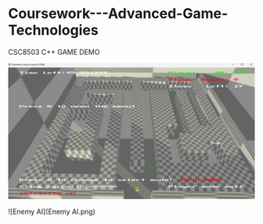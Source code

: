 # Coursework---Advanced-Game-Technologies

CSC8503 C++ GAME DEMO

![Maze](Maze.png)

![Enemy AI](Enemy AI.png)
